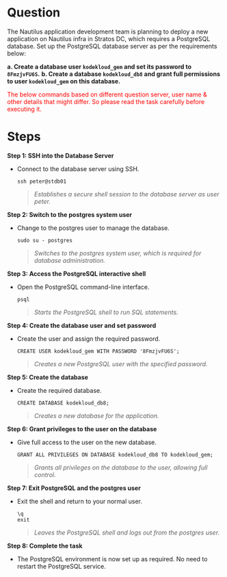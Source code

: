 # Question
The Nautilus application development team is planning to deploy a new application on Nautilus infra in Stratos DC, which requires a PostgreSQL database. Set up the PostgreSQL database server as per the requirements below:

**a. Create a database user `kodekloud_gem` and set its password to `8FmzjvFU6S`.**
**b. Create a database `kodekloud_db8` and grant full permissions to user `kodekloud_gem` on this database.**

<span style="color: red;">The below commands based on different question server, user name & other details that might differ. So please read the task carefully before executing it. </span>

# Steps

**Step 1: SSH into the Database Server**
- Connect to the database server using SSH.
  ```
  ssh peter@stdb01
  ```
  > *Establishes a secure shell session to the database server as user peter.*

**Step 2: Switch to the postgres system user**
- Change to the postgres user to manage the database.
  ```
  sudo su - postgres
  ```
  > *Switches to the postgres system user, which is required for database administration.*

**Step 3: Access the PostgreSQL interactive shell**
- Open the PostgreSQL command-line interface.
  ```
  psql
  ```
  > *Starts the PostgreSQL shell to run SQL statements.*

**Step 4: Create the database user and set password**
- Create the user and assign the required password.
  ```
  CREATE USER kodekloud_gem WITH PASSWORD '8FmzjvFU6S';
  ```
  > *Creates a new PostgreSQL user with the specified password.*

**Step 5: Create the database**
- Create the required database.
  ```
  CREATE DATABASE kodekloud_db8;
  ```
  > *Creates a new database for the application.*

**Step 6: Grant privileges to the user on the database**
- Give full access to the user on the new database.
  ```
  GRANT ALL PRIVILEGES ON DATABASE kodekloud_db8 TO kodekloud_gem;
  ```
  > *Grants all privileges on the database to the user, allowing full control.*

**Step 7: Exit PostgreSQL and the postgres user**
- Exit the shell and return to your normal user.
  ```
  \q
  exit
  ```
  > *Leaves the PostgreSQL shell and logs out from the postgres user.*

**Step 8: Complete the task**
- The PostgreSQL environment is now set up as required. No need to restart the PostgreSQL service.

